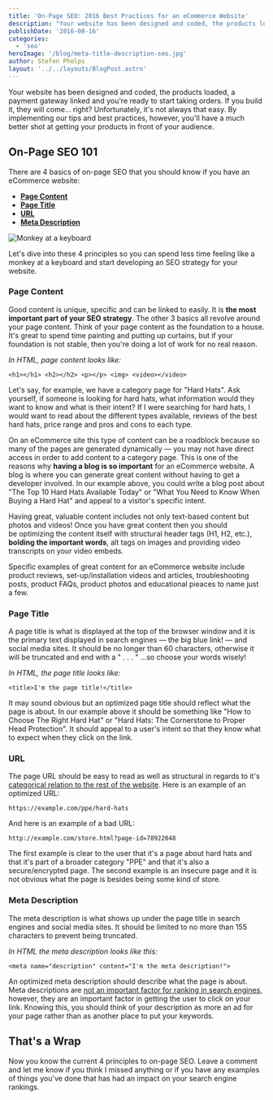 ```yaml
---
title: 'On-Page SEO: 2016 Best Practices for an eCommerce Website'
description: "Your website has been designed and coded, the products loaded, a payment gateway linked and you're ready to start taking orders. If you build it, they will come... right? Unfortunately, it's not always that easy"
publishDate: '2016-08-16'
categories:
  - 'seo'
heroImage: '/blog/meta-title-description-seo.jpg'
author: Stefen Phelps
layout: '../../layouts/BlogPost.astro'
---
```


Your website has been designed and coded, the products loaded, a payment gateway linked and you're ready to start taking orders. If you build it, they will come... right? Unfortunately, it's not always that easy. By implementing our tips and best practices, however, you'll have a much better shot at getting your products in front of your audience.

## On-Page SEO 101

There are 4 basics of on-page SEO that you should know if you have an eCommerce website:

- **[Page Content](#page-content)**
- **[Page Title](#page-title)**
- **[URL](#url)**
- **[Meta Description](#meta-description)**

![Monkey at a keyboard](/blog/5Zesu5VPNGJlm.gif 'Monkey at a keyboard')

Let's dive into these 4 principles so you can spend less time feeling like a monkey at a keyboard and start developing an SEO strategy for your website.

### Page Content

Good content is unique, specific and can be linked to easily. It is **the most important part of your SEO strategy**. The other 3 basics all revolve around your page content. Think of your page content as the foundation to a house. It's great to spend time painting and putting up curtains, but if your foundation is not stable, then you're doing a lot of work for no real reason.

_In HTML, page content looks like:_

```
<h1></h1> <h2></h2> <p></p> <img> <video></video>
```

Let's say, for example, we have a category page for "Hard Hats". Ask yourself, if someone is looking for hard hats, what information would they want to know and what is their intent? If I were searching for hard hats, I would want to read about the different types available, reviews of the best hard hats, price range and pros and cons to each type.

On an eCommerce site this type of content can be a roadblock because so many of the pages are generated dynamically — you may not have direct access in order to add content to a category page. This is one of the reasons why **having a blog is so important** for an eCommerce website. A blog is where you can generate great content without having to get a developer involved. In our example above, you could write a blog post about "The Top 10 Hard Hats Available Today" or "What You Need to Know When Buying a Hard Hat" and appeal to a visitor's specific intent.

Having great, valuable content includes not only text-based content but photos and videos! Once you have great content then you should be optimizing the content itself with structural header tags (H1, H2, etc.), **bolding the important words**, alt tags on images and providing video transcripts on your video embeds.

Specific examples of great content for an eCommerce website include product reviews, set-up/installation videos and articles, troubleshooting posts, product FAQs, product photos and educational pieaces to name just a few.

### Page Title

A page title is what is displayed at the top of the browser window and it is the primary text displayed in search engines — the big blue link! — and social media sites. It should be no longer than 60 characters, otherwise it will be truncated and end with a " . . . " ...so choose your words wisely!

_In HTML, the page title looks like:_

```
<title>I'm the page title!</title>
```

It may sound obvious but an optimized page title should reflect what the page is about. In our example above it should be something like "How to Choose The Right Hard Hat" or "Hard Hats: The Cornerstone to Proper Head Protection". It should appeal to a user's intent so that they know what to expect when they click on the link.

### URL

The page URL should be easy to read as well as structural in regards to it's [categorical relation to the rest of the website](/blog/website-structure-best-practices). Here is an example of an optimized URL:

```
https://example.com/ppe/hard-hats
```

And here is an example of a bad URL:

```
http://example.com/store.html?page-id=78922048
```

The first example is clear to the user that it's a page about hard hats and that it's part of a broader category "PPE" and that it's also a secure/encrypted page. The second example is an insecure page and it is not obvious what the page is besides being some kind of store.

### Meta Description

The meta description is what shows up under the page title in search engines and social media sites. It should be limited to no more than 155 characters to prevent being truncated.

_In HTML the meta description looks like this:_

```
<meta name="description" content="I'm the meta description!">
```

An optimized meta description should describe what the page is about. Meta descriptions are [not an important factor for ranking in search engines](https://webmasters.googleblog.com/2009/09/google-does-not-use-keywords-meta-tag.html), however, they are an important factor in getting the user to click on your link. Knowing this, you should think of your description as more an ad for your page rather than as another place to put your keywords.

## That's a Wrap

Now you know the current 4 principles to on-page SEO. Leave a comment and let me know if you think I missed anything or if you have any examples of things you've done that has had an impact on your search engine rankings.
